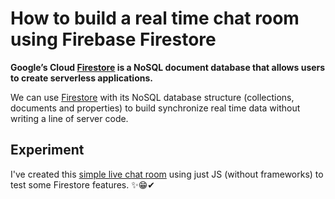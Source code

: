 # How to build a real time chat room using Firebase Firestore

__Google’s Cloud [Firestore](https://cloud.google.com/firestore/) is a NoSQL document database that allows users to create serverless applications.__

We can use [Firestore](https://cloud.google.com/firestore/) with its NoSQL database structure (collections, documents and properties) to build synchronize real time data without writing a line of server code.

## Experiment

I've created this [simple live chat room](https://github.com/diogorodrigues/labs/tree/master/real-time-chat-js-firebase) using just JS (without frameworks) to test some Firestore features. ✨😁✔